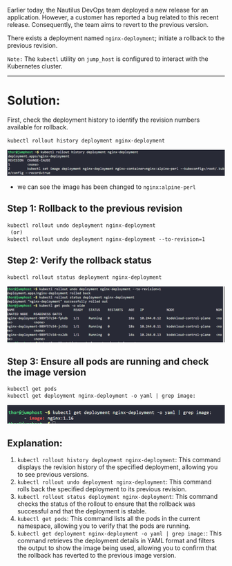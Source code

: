 Earlier today, the Nautilus DevOps team deployed a new release for an application. However, a customer has reported a bug related to this recent release. Consequently, the team aims to revert to the previous version.

There exists a deployment named `nginx-deployment`; initiate a rollback to the previous revision.

`Note:` The `kubectl` utility on `jump_host` is configured to interact with the Kubernetes cluster.

---

# Solution:
First, check the deployment history to identify the revision numbers available for rollback.
```
kubectl rollout history deployment nginx-deployment
```
![alt text](image.png)

- we can see the image has been changed to `nginx:alpine-perl`

## Step 1: Rollback to the previous revision
```
kubectl rollout undo deployment nginx-deployment
 (or)
kubectl rollout undo deployment nginx-deployment --to-revision=1
```
## Step 2: Verify the rollback status
```
kubectl rollout status deployment nginx-deployment
```

![alt text](image-1.png)

## Step 3: Ensure all pods are running and check the image version
```
kubectl get pods
kubectl get deployment nginx-deployment -o yaml | grep image:
```
![alt text](image-2.png)
## Explanation:
1. `kubectl rollout history deployment nginx-deployment`: This command displays the revision history of the specified deployment, allowing you to see previous versions.
2. `kubectl rollout undo deployment nginx-deployment`: This command rolls back the specified deployment to its previous revision.
3. `kubectl rollout status deployment nginx-deployment`: This command checks the status of the rollout to ensure that the rollback was successful and that the deployment is stable.
4. `kubectl get pods`: This command lists all the pods in the current namespace, allowing you to verify that the pods are running.
5. `kubectl get deployment nginx-deployment -o yaml | grep image:`: This command retrieves the deployment details in YAML format and filters the output to show the image being used, allowing you to confirm that the rollback has reverted to the previous image version.
